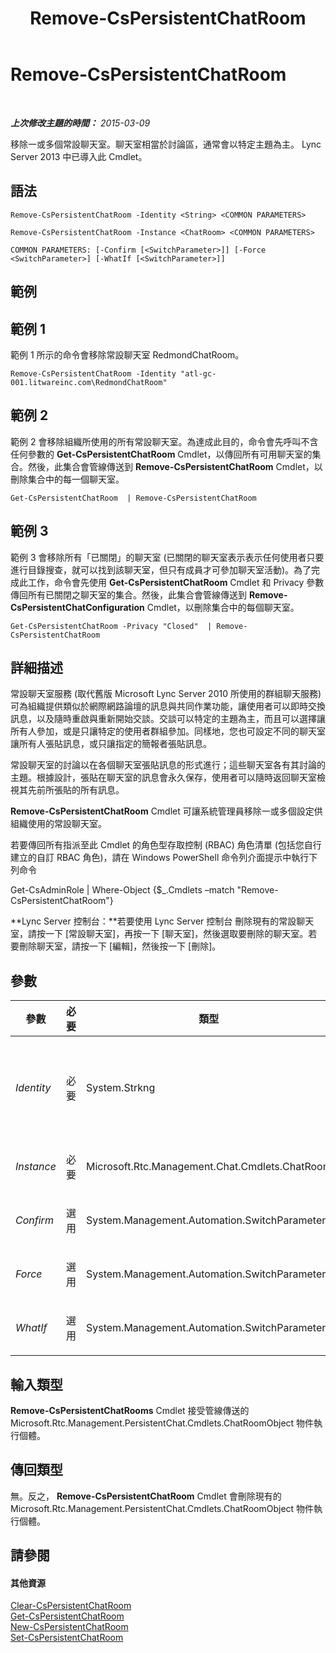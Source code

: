 ﻿---
title: Remove-CsPersistentChatRoom
TOCTitle: Remove-CsPersistentChatRoom
ms:assetid: 04cadd5d-13dc-4de5-b0b5-8c2f9bbbc7a7
ms:mtpsurl: https://technet.microsoft.com/zh-tw/library/JJ204639(v=OCS.15)
ms:contentKeyID: 49289943
ms.date: 08/10/2015
mtps_version: v=OCS.15
ms.translationtype: HT
---

# Remove-CsPersistentChatRoom

 

_**上次修改主題的時間：** 2015-03-09_

移除一或多個常設聊天室。聊天室相當於討論區，通常會以特定主題為主。 Lync Server 2013 中已導入此 Cmdlet。

## 語法

    Remove-CsPersistentChatRoom -Identity <String> <COMMON PARAMETERS>

    Remove-CsPersistentChatRoom -Instance <ChatRoom> <COMMON PARAMETERS>

    COMMON PARAMETERS: [-Confirm [<SwitchParameter>]] [-Force <SwitchParameter>] [-WhatIf [<SwitchParameter>]]

## 範例

## 範例 1

範例 1 所示的命令會移除常設聊天室 RedmondChatRoom。

    Remove-CsPersistentChatRoom -Identity "atl-gc-001.litwareinc.com\RedmondChatRoom"

## 範例 2

範例 2 會移除組織所使用的所有常設聊天室。為達成此目的，命令會先呼叫不含任何參數的 **Get-CsPersistentChatRoom** Cmdlet，以傳回所有可用聊天室的集合。然後，此集合會管線傳送到 **Remove-CsPersistentChatRoom** Cmdlet，以刪除集合中的每一個聊天室。

    Get-CsPersistentChatRoom  | Remove-CsPersistentChatRoom

## 範例 3

範例 3 會移除所有「已關閉」的聊天室 (已關閉的聊天室表示表示任何使用者只要進行目錄搜查，就可以找到該聊天室，但只有成員才可參加聊天室活動)。為了完成此工作，命令會先使用 **Get-CsPersistentChatRoom** Cmdlet 和 Privacy 參數傳回所有已關閉之聊天室的集合。然後，此集合會管線傳送到 **Remove-CsPersistentChatConfiguration** Cmdlet，以刪除集合中的每個聊天室。

    Get-CsPersistentChatRoom -Privacy "Closed"  | Remove-CsPersistentChatRoom

## 詳細描述

常設聊天室服務 (取代舊版 Microsoft Lync Server 2010 所使用的群組聊天服務) 可為組織提供類似於網際網路論壇的訊息與共同作業功能，讓使用者可以即時交換訊息，以及隨時重啟與重新開始交談。交談可以特定的主題為主，而且可以選擇讓所有人參加，或是只讓特定的使用者群組參加。同樣地，您也可設定不同的聊天室讓所有人張貼訊息，或只讓指定的簡報者張貼訊息。

常設聊天室的討論以在各個聊天室張貼訊息的形式進行；這些聊天室各有其討論的主題。根據設計，張貼在聊天室的訊息會永久保存，使用者可以隨時返回聊天室檢視其先前所張貼的所有訊息。

**Remove-CsPersistentChatRoom** Cmdlet 可讓系統管理員移除一或多個設定供組織使用的常設聊天室。

若要傳回所有指派至此 Cmdlet 的角色型存取控制 (RBAC) 角色清單 (包括您自行建立的自訂 RBAC 角色)，請在 Windows PowerShell 命令列介面提示中執行下列命令

Get-CsAdminRole | Where-Object {$\_.Cmdlets –match "Remove-CsPersistentChatRoom"}

**Lync Server 控制台：**若要使用 Lync Server 控制台 刪除現有的常設聊天室，請按一下 \[常設聊天室\]，再按一下 \[聊天室\]，然後選取要刪除的聊天室。若要刪除聊天室，請按一下 \[編輯\]，然後按一下 \[刪除\]。

## 參數


<table>
<colgroup>
<col style="width: 25%" />
<col style="width: 25%" />
<col style="width: 25%" />
<col style="width: 25%" />
</colgroup>
<thead>
<tr class="header">
<th>參數</th>
<th>必要</th>
<th>類型</th>
<th>說明</th>
</tr>
</thead>
<tbody>
<tr class="odd">
<td><p><em>Identity</em></p></td>
<td><p>必要</p></td>
<td><p>System.Strkng</p></td>
<td><p>要移除之常設聊天室的唯一識別碼。聊天室的 Identity 由包含經過設定並已加上名稱之聊天室的常設聊天室集區組成：例如：</p>
<p>-Identity &quot;atl-gc-001.litwareinc.com\RedmondChatRoom&quot;</p></td>
</tr>
<tr class="even">
<td><p><em>Instance</em></p></td>
<td><p>必要</p></td>
<td><p>Microsoft.Rtc.Management.Chat.Cmdlets.ChatRoom</p></td>
<td><p>允許您將物件參考傳遞給 Cmdlet，而非設定個別的參數值。</p></td>
</tr>
<tr class="odd">
<td><p><em>Confirm</em></p></td>
<td><p>選用</p></td>
<td><p>System.Management.Automation.SwitchParameter</p></td>
<td><p>在執行命令前先提示確認。</p></td>
</tr>
<tr class="even">
<td><p><em>Force</em></p></td>
<td><p>選用</p></td>
<td><p>System.Management.Automation.SwitchParameter</p></td>
<td><p>隱藏執行命令時可能發生的非嚴重錯誤訊息。</p></td>
</tr>
<tr class="odd">
<td><p><em>WhatIf</em></p></td>
<td><p>選用</p></td>
<td><p>System.Management.Automation.SwitchParameter</p></td>
<td><p>說明執行命令時若不實際執行命令的後果。</p></td>
</tr>
</tbody>
</table>


## 輸入類型

**Remove-CsPersistentChatRooms** Cmdlet 接受管線傳送的 Microsoft.Rtc.Management.PersistentChat.Cmdlets.ChatRoomObject 物件執行個體。

## 傳回類型

無。反之， **Remove-CsPersistentChatRoom** Cmdlet 會刪除現有的 Microsoft.Rtc.Management.PersistentChat.Cmdlets.ChatRoomObject 物件執行個體。

## 請參閱

#### 其他資源

[Clear-CsPersistentChatRoom](clear-cspersistentchatroom.md)  
[Get-CsPersistentChatRoom](get-cspersistentchatroom.md)  
[New-CsPersistentChatRoom](new-cspersistentchatroom.md)  
[Set-CsPersistentChatRoom](set-cspersistentchatroom.md)

